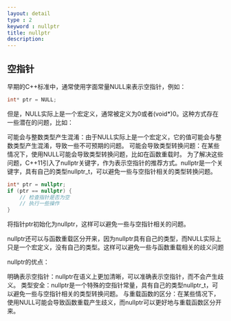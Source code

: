 ```yaml
---
layout: detail
type : 2
keyword : nullptr
title: nullptr
description: 
---
```


## 空指针

早期的C++标准中，通常使用字面常量NULL来表示空指针，例如：
```c
int* ptr = NULL;
```

但是，NULL实际上是一个宏定义，通常被定义为0或者(void*)0。这种方式存在一些潜在的问题，比如：

可能会与整数类型产生混淆：由于NULL实际上是一个宏定义，它的值可能会与整数类型产生混淆，导致一些不可预期的问题。
可能会导致类型转换问题：在某些情况下，使用NULL可能会导致类型转换问题，比如在函数重载时。
为了解决这些问题，C++11引入了nullptr关键字，作为表示空指针的推荐方式。nullptr是一个关键字，具有自己的类型nullptr_t，可以避免一些与空指针相关的类型转换问题。


```c
int* ptr = nullptr;
if (ptr == nullptr) {
    // 检查指针是否为空
    // 执行一些操作
}
```
将指针ptr初始化为nullptr，这样可以避免一些与空指针相关的问题。

nullptr还可以与函数重载区分开来，因为nullptr具有自己的类型，而NULL实际上只是一个宏定义，没有自己的类型。这样可以避免一些与函数重载相关的歧义问题

nullptr的优点：

明确表示空指针：nullptr在语义上更加清晰，可以准确表示空指针，而不会产生歧义。
类型安全：nullptr是一个特殊的空指针常量，具有自己的类型nullptr_t，可以避免一些与空指针相关的类型转换问题。
与重载函数的区分：在某些情况下，使用NULL可能会导致函数重载产生歧义，而nullptr可以更好地与重载函数区分开来。
